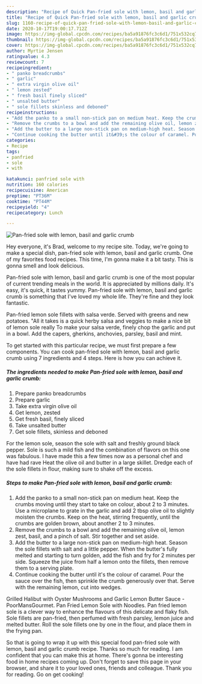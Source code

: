 ```yaml
---
description: "Recipe of Quick Pan-fried sole with lemon, basil and garlic crumb"
title: "Recipe of Quick Pan-fried sole with lemon, basil and garlic crumb"
slug: 1160-recipe-of-quick-pan-fried-sole-with-lemon-basil-and-garlic-crumb
date: 2020-10-17T19:00:17.712Z
image: https://img-global.cpcdn.com/recipes/ba5a91876fc3c6d1/751x532cq70/pan-fried-sole-with-lemon-basil-and-garlic-crumb-recipe-main-photo.jpg
thumbnail: https://img-global.cpcdn.com/recipes/ba5a91876fc3c6d1/751x532cq70/pan-fried-sole-with-lemon-basil-and-garlic-crumb-recipe-main-photo.jpg
cover: https://img-global.cpcdn.com/recipes/ba5a91876fc3c6d1/751x532cq70/pan-fried-sole-with-lemon-basil-and-garlic-crumb-recipe-main-photo.jpg
author: Myrtie Jensen
ratingvalue: 4.3
reviewcount: 7
recipeingredient:
- " panko breadcrumbs"
- " garlic"
- " extra virgin olive oil"
- " lemon zested"
- " fresh basil finely sliced"
- " unsalted butter"
- " sole fillets skinless and deboned"
recipeinstructions:
- "Add the panko to a small non-stick pan on medium heat. Keep the crumbs moving until they start to take on colour, about 2 to 3 minutes. Use a microplane to grate in the garlic and add 2 tbsp olive oil to slightly moisten the crumbs. Keep on the heat, stirring frequently, until the crumbs are golden brown, about another 2 to 3 minutes."
- "Remove the crumbs to a bowl and add the remaining olive oil, lemon zest, basil, and a pinch of salt. Stir together and set aside."
- "Add the butter to a large non-stick pan on medium-high heat. Season the sole fillets with salt and a little pepper. When the butter&#39;s fully melted and starting to turn golden, add the fish and fry for 2 minutes per side. Squeeze the juice from half a lemon onto the fillets, then remove them to a serving plate."
- "Continue cooking the butter until it&#39;s the colour of caramel. Pour the sauce over the fish, then sprinkle the crumb generously over that. Serve with the remaining lemon, cut into wedges."
categories:
- Recipe
tags:
- panfried
- sole
- with

katakunci: panfried sole with 
nutrition: 160 calories
recipecuisine: American
preptime: "PT36M"
cooktime: "PT44M"
recipeyield: "4"
recipecategory: Lunch

---
```



![Pan-fried sole with lemon, basil and garlic crumb](https://img-global.cpcdn.com/recipes/ba5a91876fc3c6d1/751x532cq70/pan-fried-sole-with-lemon-basil-and-garlic-crumb-recipe-main-photo.jpg)

Hey everyone, it's Brad, welcome to my recipe site. Today, we're going to make a special dish, pan-fried sole with lemon, basil and garlic crumb. One of my favorites food recipes. This time, I'm gonna make it a bit tasty. This is gonna smell and look delicious.

Pan-fried sole with lemon, basil and garlic crumb is one of the most popular of current trending meals in the world. It is appreciated by millions daily. It's easy, it's quick, it tastes yummy. Pan-fried sole with lemon, basil and garlic crumb is something that I've loved my whole life. They're fine and they look fantastic.

Pan-fried lemon sole fillets with salsa verde. Served with greens and new potatoes. &#34;All it takes is a quick herby salsa and veggies to make a nice bit of lemon sole really To make your salsa verde, finely chop the garlic and put in a bowl. Add the capers, gherkins, anchovies, parsley, basil and mint.


To get started with this particular recipe, we must first prepare a few components. You can cook pan-fried sole with lemon, basil and garlic crumb using 7 ingredients and 4 steps. Here is how you can achieve it.

<!--inarticleads1-->

##### The ingredients needed to make Pan-fried sole with lemon, basil and garlic crumb:

1. Prepare  panko breadcrumbs
1. Prepare  garlic
1. Take  extra virgin olive oil
1. Get  lemon, zested
1. Get  fresh basil, finely sliced
1. Take  unsalted butter
1. Get  sole fillets, skinless and deboned


For the lemon sole, season the sole with salt and freshly ground black pepper. Sole is such a mild fish and the combination of flavors on this one was fabulous. I have made this a few times now as a personal chef and have had rave Heat the olive oil and butter in a large skillet. Dredge each of the sole fillets in flour, making sure to shake off the excess. 

<!--inarticleads2-->

##### Steps to make Pan-fried sole with lemon, basil and garlic crumb:

1. Add the panko to a small non-stick pan on medium heat. Keep the crumbs moving until they start to take on colour, about 2 to 3 minutes. Use a microplane to grate in the garlic and add 2 tbsp olive oil to slightly moisten the crumbs. Keep on the heat, stirring frequently, until the crumbs are golden brown, about another 2 to 3 minutes.
1. Remove the crumbs to a bowl and add the remaining olive oil, lemon zest, basil, and a pinch of salt. Stir together and set aside.
1. Add the butter to a large non-stick pan on medium-high heat. Season the sole fillets with salt and a little pepper. When the butter&#39;s fully melted and starting to turn golden, add the fish and fry for 2 minutes per side. Squeeze the juice from half a lemon onto the fillets, then remove them to a serving plate.
1. Continue cooking the butter until it&#39;s the colour of caramel. Pour the sauce over the fish, then sprinkle the crumb generously over that. Serve with the remaining lemon, cut into wedges.


Grilled Halibut with Oyster Mushrooms and Garlic Lemon Butter Sauce - PoorMansGourmet. Pan Fried Lemon Sole with Noodles. Pan fried lemon sole is a clever way to enhance the flavours of this delicate and flaky fish. Sole fillets are pan-fried, then perfumed with fresh parsley, lemon juice and melted butter. Roll the sole fillets one by one in the flour, and place them in the frying pan. 

So that is going to wrap it up with this special food pan-fried sole with lemon, basil and garlic crumb recipe. Thanks so much for reading. I am confident that you can make this at home. There's gonna be interesting food in home recipes coming up. Don't forget to save this page in your browser, and share it to your loved ones, friends and colleague. Thank you for reading. Go on get cooking!
